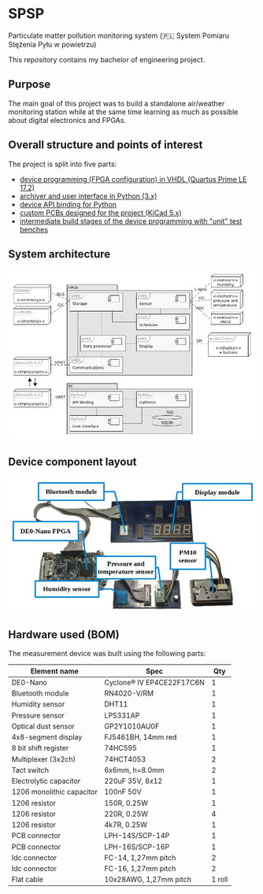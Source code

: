 # SPSP
Particulate matter pollution monitoring system (:poland: System Pomiaru Stężenia Pyłu w powietrzu)

This repository contains my bachelor of engineering project.

## Purpose

The main goal of this project was to build a standalone air/weather monitoring station while at the same time learning as much as possible about digital electronics and FPGAs.

## Overall structure and points of interest

The project is split into five parts:
* [device programming (FPGA configuration) in VHDL (Quartus Prime LE 17.2)](src/vhdl)
* [archiver and user interface in Python (3.x)](src/python)
* [device API binding for Python](src/python/API)
* [custom PCBs designed for the project (KiCad 5.x)](hardware)
* [intermediate build stages of the device programming with "unit" test benches](src/vhdl-dev)

## System architecture

![architecture](img/component_diagram.png)

## Device component layout

![device layout](img/device.png)

## Hardware used (BOM)

The measurement device was built using the following parts:

Element name | Spec | Qty
--- | --- | ---
DE0-Nano | Cyclone® IV EP4CE22F17C6N | 1 
Bluetooth module | RN4020-V/RM | 1
Humidity sensor | DHT11 | 1
Pressure sensor | LPS331AP | 1
Optical dust sensor | GP2Y1010AU0F | 1
4x8-segment display | FJ5461BH, 14mm red | 1
8 bit shift register | 74HC595 | 1
Multiplexer (3x2ch) | 74HCT4053 | 2
Tact switch | 6x6mm, h=8.0mm | 2
Electrolytic capacitor | 220uF 35V, 8x12 | 1
1206 monolithic capacitor | 100nF 50V | 1
1206 resistor |  150R, 0.25W | 1
1206 resistor |  220R, 0.25W | 4
1206 resistor |  4k7R, 0.25W | 1
PCB connector | LPH-14S/SCP-14P | 1
PCB connector | LPH-16S/SCP-16P | 1
Idc connector | FC-14, 1,27mm pitch | 2
Idc connector | FC-16, 1,27mm pitch | 2
Flat cable | 10x28AWG, 1,27mm pitch | 1 roll
